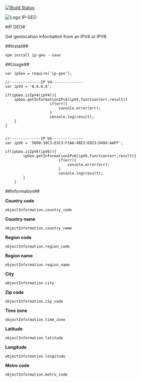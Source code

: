 [![Build Status](https://travis-ci.org/damienmarchandfr/ip-geo.svg?branch=master)](https://travis-ci.org/damienmarchandfr/ip-geo)

![Logo IP-GEO](http://img11.hostingpics.net/pics/233012geoip.png)

#IP GEO#

Get geolocation information from an IPV4 or IPV6.

##Install##

    npm install ip-geo --save

##Usage##

    var ipGeo = require('ip-geo');

	//--------------IP V4--------------
	var ipV4 = '8.8.8.8';
	
	if(ipGeo.isIpV4(ipV4)){
	    ipGeo.getInformationIPv4(ipV4,function(err,result){
        				if(err){
        					console.error(err);
        				}
        				console.log(result);
        }
	}
	
	
	//--------------IP V6--------------
	var ipV6 = '5800:10C3:E3C3:F1AA:48E3:D923:D494:AAFF';
	
	if(ipGeo.isIpV6(ipV6)){
    	    ipGeo.getInformationIPv6(ipV6,function(err,result){
            				if(err){
            					console.error(err);
            				}
            				console.log(result);
            }
    	}


##Information##

**Country code**

	objectInformation.country_code

**Country name** 

	objectInformation.country_name

**Region code**

	objectInformation.region_code

**Region name**

	objectInformation.region_name

**City**

    objectInformation.city

**Zip code**

	objectInformation.zip_code

**Time zone**

	objectInformation.time_zone

**Latitude**

	objectInformation.latitude

**Longitude**

	objectInformation.longitude

**Metro code**

	objectInformation.metro_code
